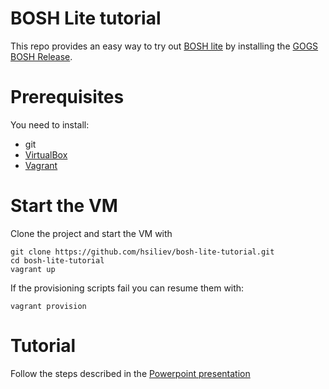 # BOSH Lite tutorial
This repo provides an easy way to try out [BOSH lite](https://github.com/cloudfoundry/bosh-lite) by installing the [GOGS BOSH Release](https://github.com/cloudfoundry-community/gogs-boshrelease).

# Prerequisites

You need to install:
* git
* [VirtualBox](https://www.virtualbox.org)
* [Vagrant](https://www.vagrantup.com)

# Start the VM

Clone the project and start the VM with

```
git clone https://github.com/hsiliev/bosh-lite-tutorial.git
cd bosh-lite-tutorial
vagrant up
```

If the provisioning scripts fail you can resume them with:
```
vagrant provision
```

# Tutorial

Follow the steps described in the [Powerpoint presentation](https://github.com/hsiliev/bosh-lite-tutorial/blob/master/Tutorial.pptx?raw=true)
